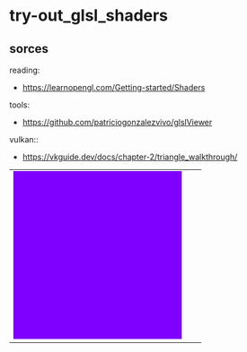 # try-out_glsl_shaders


## sorces

reading:

 - https://learnopengl.com/Getting-started/Shaders

tools:

 - https://github.com/patriciogonzalezvivo/glslViewer

vulkan::

 - https://vkguide.dev/docs/chapter-2/triangle_walkthrough/

| | | |
|:---:|:---:|:---:|
|<img width="300" alt="demo" src="./examples/01.png">| | |
